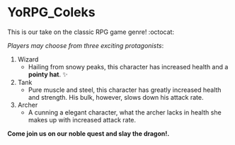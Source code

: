 # YoRPG_Coleks
This is our take on the classic RPG game genre! :octocat:


*Players may choose from three exciting protagonists*:
1. Wizard
    * Hailing from snowy peaks, this character has increased health and a **pointy hat**. :sparkles:
2. Tank
    * Pure muscle and steel, this character has greatly increased health and strength. His bulk, however, slows down his attack rate. 
3. Archer
    * A cunning a elegant character, what the archer lacks in health she makes up with increased attack rate.




**Come join us on our noble quest and slay the dragon!.**
